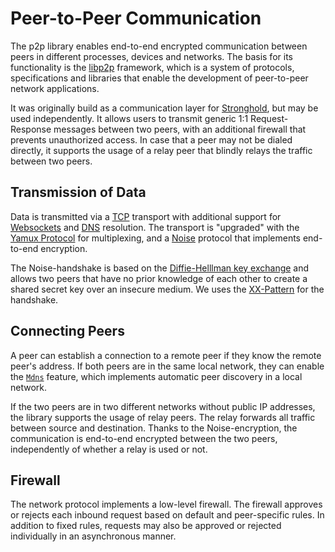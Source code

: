 # Peer-to-Peer Communication

The p2p library enables end-to-end encrypted communication between peers in different processes, devices and networks.
The basis for its functionality is the [libp2p](https://libp2p.io/) framework, which is a system of protocols, specifications and libraries that enable the development of peer-to-peer network applications.

It was originally build as a communication layer for [Stronghold](https://github.com/iotaledger/stronghold.rs), but may be used independently. It allows users to transmit generic 1:1 Request-Response messages between two peers, with an additional firewall that prevents unauthorized access. In case that a peer may not be dialed directly, it supports the usage of a relay peer that blindly relays the traffic between two peers.

## Transmission of Data

Data is transmitted via a [TCP](https://en.wikipedia.org/wiki/Transmission_Control_Protocol) transport with additional support for [Websockets](https://en.wikipedia.org/wiki/WebSocket) and [DNS](https://en.wikipedia.org/wiki/Domain_Name_System) resolution.
The transport is "upgraded" with the [Yamux Protocol](https://github.com/hashicorp/yamux/blob/master/spec.md) for multiplexing, and a [Noise](https://noiseprotocol.org/noise.html) protocol that implements end-to-end encryption.

The Noise-handshake is based on the [Diffie-Helllman key exchange](https://en.wikipedia.org/wiki/Diffie%E2%80%93Hellman_key_exchange) and allows two peers that have no prior knowledge of each other to create a shared secret key over an insecure medium. We uses the [XX-Pattern](http://noiseprotocol.org/noise.html#interactive-handshake-patterns-fundamental) for the handshake.

## Connecting Peers

A peer can establish a connection to a remote peer if they know the remote peer's address. If both peers are in the same local network, they can enable the [`Mdns`](https://en.wikipedia.org/wiki/Multicast_DNS) feature, which implements automatic peer discovery in a local network.

If the two peers are in two different networks without public IP addresses, the library supports the usage of relay peers. The relay forwards all traffic between source and destination. Thanks to the Noise-encryption, the communication is end-to-end encrypted between the two peers, independently of whether a relay is used or not.

## Firewall

The network protocol implements a low-level firewall. The firewall approves or rejects each inbound request based on default and peer-specific rules. In addition to fixed rules, requests may also be approved or rejected individually in an asynchronous manner.
